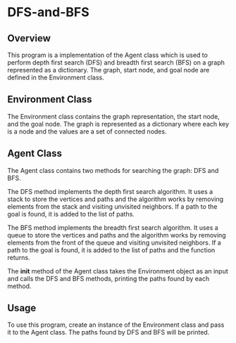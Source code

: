 # DFS-and-BFS

## Overview
This program is a implementation of the Agent class which is used to perform depth first search (DFS) and breadth first search (BFS) on a graph represented as a dictionary. The graph, start node, and goal node are defined in the Environment class.

## Environment Class
The Environment class contains the graph representation, the start node, and the goal node. The graph is represented as a dictionary where each key is a node and the values are a set of connected nodes.

## Agent Class
The Agent class contains two methods for searching the graph: DFS and BFS.

The DFS method implements the depth first search algorithm. It uses a stack to store the vertices and paths and the algorithm works by removing elements from the stack and visiting unvisited neighbors. If a path to the goal is found, it is added to the list of paths.

The BFS method implements the breadth first search algorithm. It uses a queue to store the vertices and paths and the algorithm works by removing elements from the front of the queue and visiting unvisited neighbors. If a path to the goal is found, it is added to the list of paths and the function returns.

The __init__ method of the Agent class takes the Environment object as an input and calls the DFS and BFS methods, printing the paths found by each method.

## Usage
To use this program, create an instance of the Environment class and pass it to the Agent class. The paths found by DFS and BFS will be printed.
